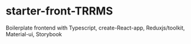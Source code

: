 # starter-front-TRRMS
Boilerplate frontend with Typescript, create-React-app, Reduxjs/toolkit, Material-ui, Storybook
